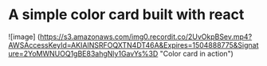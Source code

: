 # A simple color card built with react

![image] (https://s3.amazonaws.com/img0.recordit.co/2UvOkpBSev.mp4?AWSAccessKeyId=AKIAINSRFOQXTN4DT46A&Expires=1504888775&Signature=2YoMWNUOQ1gBE83ahgNly1GavYs%3D "Color card in action")

